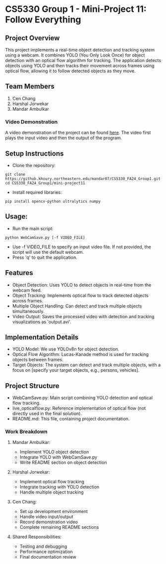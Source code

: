 # CS5330 Group 1 - Mini-Project 11: Follow Everything

## Project Overview

This project implements a real-time object detection and tracking system using a webcam. It combines YOLO (You Only Look Once) for object detection with an optical flow algorithm for tracking. The application detects objects using YOLO and then tracks their movement across frames using optical flow, allowing it to follow detected objects as they move.

## Team Members
1. Cen Chang
2. Harshal Jorwekar
3. Mandar Ambulkar

### Video Demonstration
A video demonstration of the project can be found [here](https://youtu.be/iYdC2y10cRQ). The video first plays the input video and then the output of the program.

## Setup Instructions
- Clone the repository:

```
git clone https://github.khoury.northeastern.edu/mandar07/CS5330_FA24_Group1.git
cd CS5330_FA24_Group1/mini-project11
```

- Install required libraries:

```
pip install opencv-python ultralytics numpy
```

## Usage:

- Run the main script:

```
python WebCamSave.py [-f VIDEO_FILE]
```

- Use -f VIDEO_FILE to specify an input video file. If not provided, the script will use the default webcam.
- Press 'q' to quit the application.

## Features

- Object Detection: Uses YOLO to detect objects in real-time from the webcam feed.
- Object Tracking: Implements optical flow to track detected objects across frames.
- Multiple Object Handling: Can detect and track multiple objects simultaneously.
- Video Output: Saves the processed video with detection and tracking visualizations as 'output.avi'.

## Implementation Details

- YOLO Model: We use YOLOv8n for object detection.
- Optical Flow Algorithm: Lucas-Kanade method is used for tracking objects between frames.
- Target Objects: The system can detect and track multiple objects, with a focus on [specify your target objects, e.g., persons, vehicles].

## Project Structure

- WebCamSave.py: Main script combining YOLO detection and optical flow tracking.
- live_opticalflow.py: Reference implementation of optical flow (not directly used in the final solution).
- README.md: This file, containing project documentation.

### Work Breakdown

1. Mandar Ambulkar:
    - Implement YOLO object detection
    - Integrate YOLO with WebCamSave.py
    - Write README section on object detection
2. Harshal Jorwekar:
    - Implement optical flow tracking
    - Integrate tracking with YOLO detection
    - Handle multiple object tracking
3. Cen Chang:
    - Set up development environment
    - Handle video input/output
    - Record demonstration video
    - Complete remaining README sections

4. Shared Responsibilities:
    - Testing and debugging
    - Performance optimization
    - Final documentation review